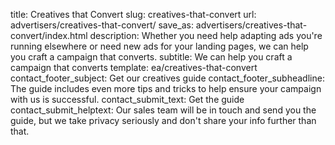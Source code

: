title: Creatives that Convert
slug: creatives-that-convert
url: advertisers/creatives-that-convert/
save_as: advertisers/creatives-that-convert/index.html
description: Whether you need help adapting ads you're running elsewhere or need new ads for your landing pages, we can help you craft a campaign that converts.
subtitle: We can help you craft a campaign that converts
template: ea/creatives-that-convert
contact_footer_subject: Get our creatives guide
contact_footer_subheadline: The guide includes even more tips and tricks to help ensure your campaign with us is successful.
contact_submit_text: Get the guide
contact_submit_helptext: Our sales team will be in touch and send you the guide, but we take privacy seriously and don't share your info further than that.

